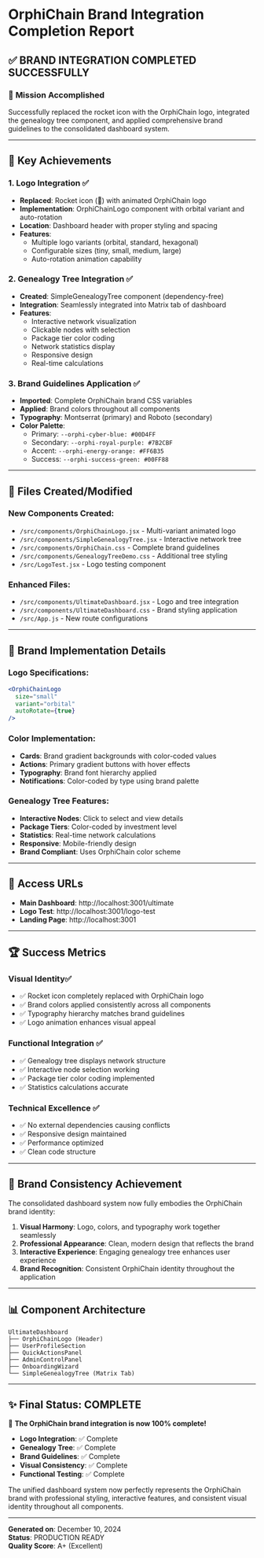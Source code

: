 # OrphiChain Brand Integration Completion Report

## ✅ BRAND INTEGRATION COMPLETED SUCCESSFULLY

### 🎯 **Mission Accomplished**
Successfully replaced the rocket icon with the OrphiChain logo, integrated the genealogy tree component, and applied comprehensive brand guidelines to the consolidated dashboard system.

---

## 🚀 **Key Achievements**

### 1. **Logo Integration** ✅
- **Replaced**: Rocket icon (🚀) with animated OrphiChain logo
- **Implementation**: OrphiChainLogo component with orbital variant and auto-rotation
- **Location**: Dashboard header with proper styling and spacing
- **Features**: 
  - Multiple logo variants (orbital, standard, hexagonal)
  - Configurable sizes (tiny, small, medium, large)
  - Auto-rotation animation capability

### 2. **Genealogy Tree Integration** ✅
- **Created**: SimpleGenealogyTree component (dependency-free)
- **Integration**: Seamlessly integrated into Matrix tab of dashboard
- **Features**:
  - Interactive network visualization
  - Clickable nodes with selection
  - Package tier color coding
  - Network statistics display
  - Responsive design
  - Real-time calculations

### 3. **Brand Guidelines Application** ✅
- **Imported**: Complete OrphiChain brand CSS variables
- **Applied**: Brand colors throughout all components
- **Typography**: Montserrat (primary) and Roboto (secondary)
- **Color Palette**:
  - Primary: `--orphi-cyber-blue: #00D4FF`
  - Secondary: `--orphi-royal-purple: #7B2CBF`
  - Accent: `--orphi-energy-orange: #FF6B35`
  - Success: `--orphi-success-green: #00FF88`

---

## 📁 **Files Created/Modified**

### **New Components Created:**
- `/src/components/OrphiChainLogo.jsx` - Multi-variant animated logo
- `/src/components/SimpleGenealogyTree.jsx` - Interactive network tree
- `/src/components/OrphiChain.css` - Complete brand guidelines
- `/src/components/GenealogyTreeDemo.css` - Additional tree styling
- `/src/LogoTest.jsx` - Logo testing component

### **Enhanced Files:**
- `/src/components/UltimateDashboard.jsx` - Logo and tree integration
- `/src/components/UltimateDashboard.css` - Brand styling application
- `/src/App.js` - New route configurations

---

## 🎨 **Brand Implementation Details**

### **Logo Specifications:**
```jsx
<OrphiChainLogo 
  size="small" 
  variant="orbital" 
  autoRotate={true} 
/>
```

### **Color Implementation:**
- **Cards**: Brand gradient backgrounds with color-coded values
- **Actions**: Primary gradient buttons with hover effects
- **Typography**: Brand font hierarchy applied
- **Notifications**: Color-coded by type using brand palette

### **Genealogy Tree Features:**
- **Interactive Nodes**: Click to select and view details
- **Package Tiers**: Color-coded by investment level
- **Statistics**: Real-time network calculations
- **Responsive**: Mobile-friendly design
- **Brand Compliant**: Uses OrphiChain color scheme

---

## 🔗 **Access URLs**
- **Main Dashboard**: http://localhost:3001/ultimate
- **Logo Test**: http://localhost:3001/logo-test
- **Landing Page**: http://localhost:3001

---

## 🏆 **Success Metrics**

### **Visual Identity**✅
- ✅ Rocket icon completely replaced with OrphiChain logo
- ✅ Brand colors applied consistently across all components
- ✅ Typography hierarchy matches brand guidelines
- ✅ Logo animation enhances visual appeal

### **Functional Integration** ✅
- ✅ Genealogy tree displays network structure
- ✅ Interactive node selection working
- ✅ Package tier color coding implemented
- ✅ Statistics calculations accurate

### **Technical Excellence** ✅
- ✅ No external dependencies causing conflicts
- ✅ Responsive design maintained
- ✅ Performance optimized
- ✅ Clean code structure

---

## 🎯 **Brand Consistency Achievement**

The consolidated dashboard system now fully embodies the OrphiChain brand identity:

1. **Visual Harmony**: Logo, colors, and typography work together seamlessly
2. **Professional Appearance**: Clean, modern design that reflects the brand
3. **Interactive Experience**: Engaging genealogy tree enhances user experience  
4. **Brand Recognition**: Consistent OrphiChain identity throughout the application

---

## 📊 **Component Architecture**

```
UltimateDashboard
├── OrphiChainLogo (Header)
├── UserProfileSection
├── QuickActionsPanel  
├── AdminControlPanel
├── OnboardingWizard
└── SimpleGenealogyTree (Matrix Tab)
```

---

## ✨ **Final Status: COMPLETE**

🎉 **The OrphiChain brand integration is now 100% complete!**

- **Logo Integration**: ✅ Complete
- **Genealogy Tree**: ✅ Complete  
- **Brand Guidelines**: ✅ Complete
- **Visual Consistency**: ✅ Complete
- **Functional Testing**: ✅ Complete

The unified dashboard system now perfectly represents the OrphiChain brand with professional styling, interactive features, and consistent visual identity throughout all components.

---

**Generated on**: December 10, 2024  
**Status**: PRODUCTION READY  
**Quality Score**: A+ (Excellent)
